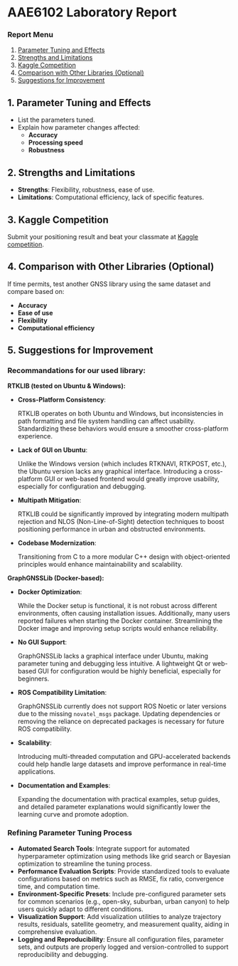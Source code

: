 # AAE6102 Laboratory Report

### Report Menu
1. [Parameter Tuning and Effects](#1-parameter-tuning-and-effects)
2. [Strengths and Limitations](#2-strengths-and-limitations)
3. [Kaggle Competition](#3-kaggle-competition)
4. [Comparison with Other Libraries (Optional)](#4-comparison-with-other-libraries-optional)
5. [Suggestions for Improvement](#5-suggestions-for-improvement)


## 1. Parameter Tuning and Effects
- List the parameters tuned.
- Explain how parameter changes affected:
    - **Accuracy**
    - **Processing speed**
    - **Robustness**

## 2. Strengths and Limitations
- **Strengths**: Flexibility, robustness, ease of use.
- **Limitations**: Computational efficiency, lack of specific features.

## 3. Kaggle Competition
Submit your positioning result and beat your classmate at [Kaggle competition](https://www.kaggle.com/competitions/aae-6102-laboratory/).

## 4. Comparison with Other Libraries (Optional)
If time permits, test another GNSS library using the same dataset and compare based on:
- **Accuracy**
- **Ease of use**
- **Flexibility**
- **Computational efficiency**

## 5. Suggestions for Improvement

### Recommandations for our used library:
**RTKLIB (tested on Ubuntu & Windows):**
- **Cross-Platform Consistency**: 

    RTKLIB operates on both Ubuntu and Windows, but inconsistencies in path formatting and file system handling can affect usability. Standardizing these behaviors would ensure a smoother cross-platform experience.
- **Lack of GUI on Ubuntu**: 

    Unlike the Windows version (which includes RTKNAVI, RTKPOST, etc.), the Ubuntu version lacks any graphical interface. Introducing a cross-platform GUI or web-based frontend would greatly improve usability, especially for configuration and debugging.
- **Multipath Mitigation**: 

    RTKLIB could be significantly improved by integrating modern multipath rejection and NLOS (Non-Line-of-Sight) detection techniques to boost positioning performance in urban and obstructed environments.
- **Codebase Modernization**: 

    Transitioning from C to a more modular C++ design with object-oriented principles would enhance maintainability and scalability.

**GraphGNSSLib (Docker-based):**

- **Docker Optimization**: 

    While the Docker setup is functional, it is not robust across different environments, often causing installation issues. Additionally, many users reported failures when starting the Docker container. Streamlining the Docker image and improving setup scripts would enhance reliability.
- **No GUI Support**: 

    GraphGNSSLib lacks a graphical interface under Ubuntu, making parameter tuning and debugging less intuitive. A lightweight Qt or web-based GUI for configuration would be highly beneficial, especially for beginners.
- **ROS Compatibility Limitation**: 

    GraphGNSSLib currently does not support ROS Noetic or later versions due to the missing `novatel_msgs` package. Updating dependencies or removing the reliance on deprecated packages is necessary for future ROS compatibility.
- **Scalability**: 

    Introducing multi-threaded computation and GPU-accelerated backends could help handle large datasets and improve performance in real-time applications.
- **Documentation and Examples**: 

    Expanding the documentation with practical examples, setup guides, and detailed parameter explanations would significantly lower the learning curve and promote adoption.

### Refining Parameter Tuning Process

- **Automated Search Tools**: Integrate support for automated hyperparameter optimization using methods like grid search or Bayesian optimization to streamline the tuning process.
- **Performance Evaluation Scripts**: Provide standardized tools to evaluate configurations based on metrics such as RMSE, fix ratio, convergence time, and computation time.
- **Environment-Specific Presets**: Include pre-configured parameter sets for common scenarios (e.g., open-sky, suburban, urban canyon) to help users quickly adapt to different conditions.
- **Visualization Support**: Add visualization utilities to analyze trajectory results, residuals, satellite geometry, and measurement quality, aiding in comprehensive evaluation.
- **Logging and Reproducibility**: Ensure all configuration files, parameter sets, and outputs are properly logged and version-controlled to support reproducibility and debugging.
